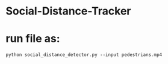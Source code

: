 # Social-Distance-Tracker

# run file as:

`python social_distance_detector.py --input pedestrians.mp4`
